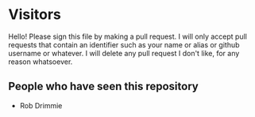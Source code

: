 # Visitors

Hello! Please sign this file by making a pull request. I will only accept pull requests that contain an identifier such as your name or alias or github username or whatever. I will delete any pull request I don't like, for any reason whatsoever.

## People who have seen this repository
- Rob Drimmie
